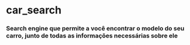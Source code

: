 # car_search
### Search engine que permite a você encontrar o modelo do seu carro, junto de todas as informações necessárias sobre ele

<!-- Descrever melhor posteriormente -->
